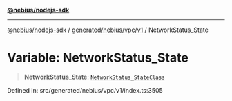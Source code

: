 [**@nebius/nodejs-sdk**](../../../../../README.md)

---

[@nebius/nodejs-sdk](../../../../../README.md) / [generated/nebius/vpc/v1](../README.md) / NetworkStatus_State

# Variable: NetworkStatus_State

> **NetworkStatus_State**: [`NetworkStatus_StateClass`](../type-aliases/NetworkStatus_StateClass.md)

Defined in: src/generated/nebius/vpc/v1/index.ts:3505
